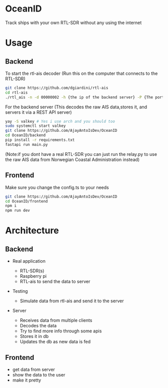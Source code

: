 # OceanID

Track ships with your own RTL-SDR without any using the internet

# Usage
## Backend

To start the rtl-ais decoder (Run this on the computer that connects to the RTL-SDR)
```bash
git clone https://github.com/dgiardini/rtl-ais
cd rtl-ais
./rtl_ais -n -d 00000002 -h {the ip of the backend server} -P {The port of the backend server}
```

For the backend server (This decodes the raw AIS data,stores it, and servers it via a REST API server)
```bash
yay -S valkey # Yes i use arch and you should too
sudo systemctl start valkey
git clone https://github.com/AjayAntoIsDev/OceanID
cd OceanID/backend
pip install -r requirements.txt
fastapi run main.py
```
(Note:if you dont have a real RTL-SDR you can just run the relay.py to use the raw AIS data from Norwegian Coastal Administration instead)

## Frontend
Make sure you change the config.ts to your needs
```bash
git clone https://github.com/AjayAntoIsDev/OceanID
cd OceanID/frontend
npm i
npm run dev
```
# Architecture

## Backend

- Real application
    - RTL-SDR(s)
    - Raspberry pi
    - RTL-ais to send the data to server

- Testing 
    - Simulate data from rtl-ais and send it to the server

- Server
    - Receives data from multiple clients
    - Decodes the data
    - Try to find more info through some apis
    - Stores it in db
    - Updates the db as new data is fed


## Frontend

- get data from server
- show the data to the user
- make it pretty